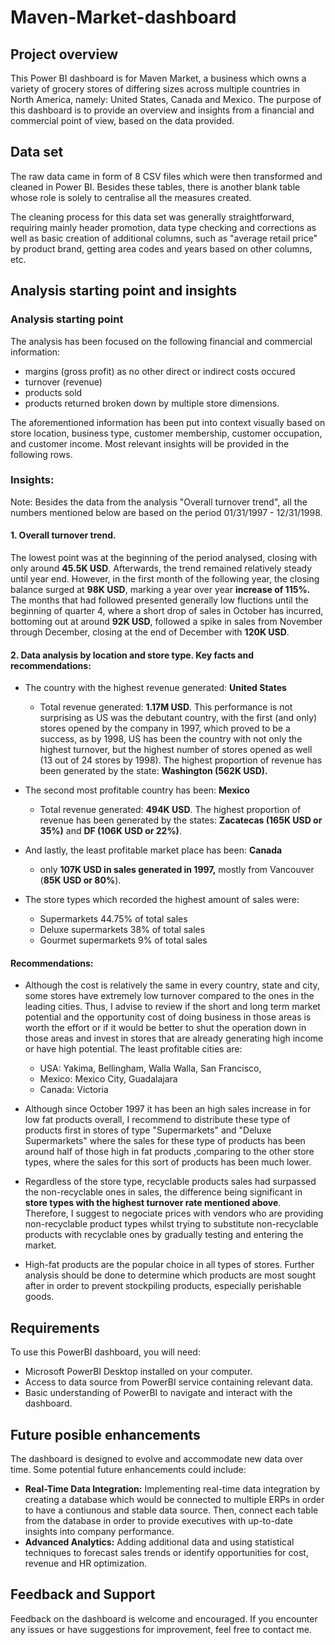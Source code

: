 # Maven-Market-dashboard

## Project overview

This Power BI dashboard is for Maven Market, a business which owns a variety of grocery stores of differing sizes across multiple countries in North America, namely: United States, Canada and Mexico. The purpose of this dashboard is to provide an overview and insights from a financial and commercial point of view, based on the data provided.

## Data set

The raw data came in form of 8  CSV files which were then transformed and cleaned in Power BI. Besides these tables, there is another blank table whose role is solely to centralise all the measures created.

The cleaning process for this data set was generally straightforward, requiring mainly header promotion, data type checking and corrections as well as basic creation of additional columns, such as "average retail price" by product brand, getting area codes and years based on other columns, etc.



## Analysis starting point and insights

### Analysis starting point
The analysis has been focused on the following financial and commercial information:
 * margins (gross profit) as no other direct or indirect costs occured
 * turnover (revenue)
 * products sold
 * products returned broken down by multiple store dimensions.

The aforementioned information has been put into context visually based on store location, business type, customer membership, customer occupation, and customer income. Most relevant insights will be provided in the following rows.

### Insights: 

Note: Besides the data from the analysis "Overall turnover trend", all the numbers mentioned below are based on the period 01/31/1997 - 12/31/1998. 

#### 1. Overall turnover trend.

The lowest point was at the beginning of the period analysed, closing with only around __45.5K USD__. Afterwards, the trend remained relatively steady until year end. However, in the first month of the following year, the closing balance surged at __98K USD__, marking a year over year __increase of 115%.__ <br>
The months that had followed presented generally low fluctions until  the beginning of quarter 4, where a short drop of sales in October has incurred, bottoming out at around __92K USD__, followed a spike in sales from November through December, closing at the end of December with  __120K USD__.

#### 2. Data analysis by location and store type. Key facts and recommendations: 

* The country with the highest revenue generated: **United States**
  * Total revenue generated: __1.17M USD__. This performance is not surprising as US was the debutant country, with the first (and only) stores opened by the company in 1997, which proved to be a success, as by 1998, US has been the country with not only the highest turnover, but the highest number of stores opened as well (13 out of 24 stores by 1998). The highest proportion of revenue has been generated by the state: **Washington (562K USD).**

* The second most profitable country has been: **Mexico**
  *  Total revenue generated: __494K USD__. The highest proportion of revenue has been generated by the states: __Zacatecas (165K USD or 35%)__ and __DF (106K USD or 22%)__. <br>

* And lastly, the least profitable market place has been: **Canada**
  * only __107K USD in sales generated in 1997,__ mostly from Vancouver (__85K USD or 80%__). <br> 

* The store types which recorded the highest amount of sales were:
  * Supermarkets 44.75% of total sales
  * Deluxe supermarkets 38% of total sales
  * Gourmet supermarkets 9% of total sales



#### Recommendations: <br>
 
* Although the cost is relatively the same in every country, state and city, some stores have extremely low turnover compared to the ones in the leading cities. Thus, I advise to review if the short and long term market potential and the opportunity cost of doing business in those areas is worth the effort or if it would be better to shut the operation down in those areas and invest in stores that are already generating high income or have high potential. The least profitable cities are: 
  * USA: Yakima, Bellingham, Walla Walla, San Francisco, 
  * Mexico: Mexico City, Guadalajara
  * Canada: Victoria

* Although since October 1997 it has been an high sales increase in for low fat products overall, I recommend to distribute these type of products first in stores of type "Supermarkets" and "Deluxe Supermarkets" where the sales for these type of products has been around half of those high in fat products ,comparing to the other store types, where the sales for this sort of products has been much lower.

* Regardless of the store type, recyclable products sales had surpassed the non-recyclable ones in sales, the difference being significant in **store types with the highest turnover rate mentioned above**. Therefore, I suggest to negociate prices with vendors who are providing non-recyclable product types whilst trying to substitute non-recyclable products with recyclable ones by gradually testing and entering the market.  

* High-fat products are the popular choice in all types of stores. Further analysis should be done to determine which products are most sought after in order to prevent stockpiling products, especially perishable goods.

## Requirements

To use this PowerBI dashboard, you will need:

- Microsoft PowerBI Desktop installed on your computer.
- Access to data source from PowerBI service containing relevant data.
- Basic understanding of PowerBI to navigate and interact with the dashboard. 

## Future posible enhancements

The dashboard is designed to evolve and accommodate new data over time. Some potential future enhancements could include:

- **Real-Time Data Integration:** Implementing real-time data integration by creating a database which would be connected to multiple ERPs in order to have a contiunous and stable data source. Then, connect each table from the database in order to provide executives with up-to-date insights into company performance.
- **Advanced Analytics:** Adding additional data and using statistical techniques to forecast sales trends or identify opportunities for cost, revenue and HR optimization.

## Feedback and Support

Feedback on the dashboard is welcome and encouraged. If you encounter any issues or have suggestions for improvement, feel free to contact me.